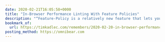 ```yaml
---
date: 2020-02-21T16:05:58+0000
title: "In-Browser Performance Linting With Feature Policies"
description: "“Feature-Policy is a relatively new feature that lets you opt-in or out of certain browser features on your site.” Tim Kadlec runs through performance linting using feature policies."
bookmark_of:
  url: https://timkadlec.com/remembers/2020-02-20-in-browser-performance-linting-with-feature-policies/
posting_method: https://omnibear.com
---
```

